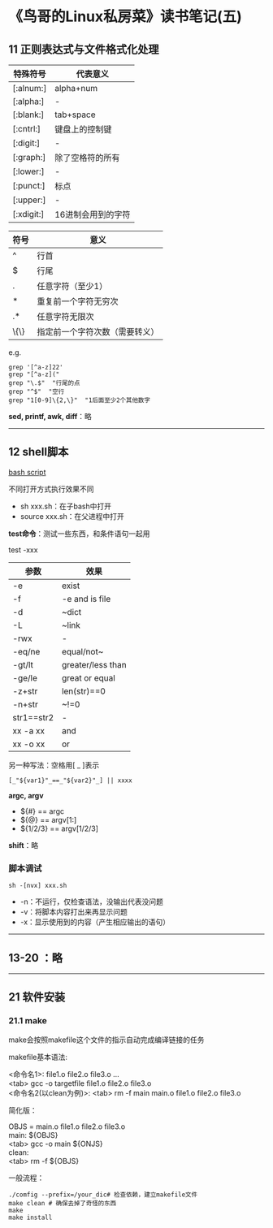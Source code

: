 # 《鸟哥的Linux私房菜》读书笔记(五)

## 11 正则表达式与文件格式化处理

| 特殊符号   | 代表意义    |
| ---- | ---- |
| [:alnum:]  | alpha+num   |
| [:alpha:]  | -    |
| [:blank:]  | tab+space   |
| [:cntrl:]  | 键盘上的控制键     |
| [:digit:]  | -    |
| [:graph:]  | 除了空格符的所有   |
| [:lower:]  | -    |
| [:punct:]  | 标点 |
| [:upper:]  | -    |
| [:xdigit:] | 16进制会用到的字符 |

| 符号     | 意义      |
| ---- | ------ |
| ^ | 行首      |
| $ | 行尾      |
| . | 任意字符（至少1）|
| * | 重复前一个字符无穷次    |
| .*| 任意字符无限次   |
| \\\{\\\} | 指定前一个字符次数（需要转义） |

e.g.

    grep '[^a-z]22'
    grep "[^a-z]("
    grep "\.$"  "行尾的点
    grep "^$"  "空行
    grep "1[0-9]\{2,\}"  "1后面至少2个其他数字

**sed, printf, awk, diff**：略

---

## 12 shell脚本

[bash script](shell_demos.sh)

不同打开方式执行效果不同

- sh xxx.sh：在子bash中打开
- source xxx.sh：在父进程中打开

**test命令**：测试一些东西，和条件语句一起用

test -xxx

| 参数| 效果|
| ----- | ------ |
| -e  | exist      |
| -f  | -e and is file    |
| -d  | ~dict      |
| -L  | ~link      |
| -rwx| -   |
| -eq/ne     | equal/not~ |
| -gt/lt     | greater/less than |
| -ge/le     | great or equal    |
| -z+str     | len(str)==0|
| -n+str     | ~!=0|
| str1==str2 | -   |
| xx -a xx   | and |
| xx -o xx   | or  |

另一种写法：空格用[ _ ]表示

    [_"${var1}"_==_"${var2}"_] || xxxx

**argc, argv**  

- ${#} == argc
- ${@} == argv[1:]
- ${1/2/3} == argv[1/2/3]

**shift**：略

### 脚本调试

    sh -[nvx] xxx.sh

- -n：不运行，仅检查语法，没输出代表没问题
- -v：将脚本内容打出来再显示问题
- -x：显示使用到的内容（产生相应输出的语句）

---

## 13-20 ：略

---

## 21 软件安装

### 21.1 make

make会按照makefile这个文件的指示自动完成编译链接的任务  

makefile基本语法:  
  
<命令名1>: file1.o file2.o file3.o ...  
\<tab\> gcc -o targetfile file1.o file2.o file3.o  
<命令名2(以clean为例)>:
\<tab\> rm -f main main.o file1.o file2.o file3.o  

简化版：  

OBJS = main.o file1.o file2.o file3.o  
main: ${OBJS}  
\<tab\> gcc -o main ${ONJS}  
clean:  
\<tab\> rm -f ${OBJS}  

一般流程：  

    ./comfig --prefix=/your_dic# 检查依赖，建立makefile文件
    make clean # 确保去掉了奇怪的东西
    make
    make install

